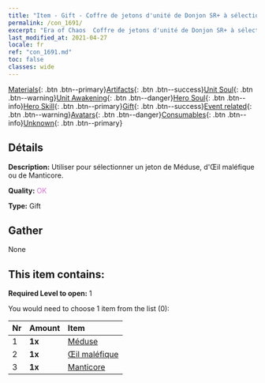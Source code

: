 ```yaml
---
title: "Item - Gift - Coffre de jetons d'unité de Donjon SR+ à sélectionner"
permalink: /con_1691/
excerpt: "Era of Chaos  Coffre de jetons d'unité de Donjon SR+ à sélectionner"
last_modified_at: 2021-04-27
locale: fr
ref: "con_1691.md"
toc: false
classes: wide
---
```

 [Materials](/ItemsFR/){: .btn .btn--primary}[Artifacts](/ItemsFR/Artifacts/){: .btn .btn--success}[Unit Soul](/ItemsFR/UnitSoul/){: .btn .btn--warning}[Unit Awakening](/ItemsFR/UnitAwakening/){: .btn .btn--danger}[Hero Soul](/ItemsFR/HeroSoul/){: .btn .btn--info}[Hero Skill](/ItemsFR/HeroSkill/){: .btn .btn--primary}[Gift](/ItemsFR/Gift/){: .btn .btn--success}[Event related](/ItemsFR/Events/){: .btn .btn--warning}[Avatars](/ItemsFR/Avatars/){: .btn .btn--danger}[Consumables](/ItemsFR/Consumables/){: .btn .btn--info}[Unknown](/ItemsFR/Unknown/){: .btn .btn--primary}

## Détails
 **Description:** Utiliser pour sélectionner un jeton de Méduse, d'Œil maléfique ou de Manticore.

 **Quality:** <span style="color: #DA70D6">OK</span>

 **Type:** Gift

## Gather

  None

## This item contains:

 **Required Level to open:** 1

 You would need to choose 1 item from the list (0):

  | Nr | Amount |     Item    |
  |:---|:-------|:------------|
  | 1 |  **1x** | [Méduse](/ItemsFR/unt_247/) |  | 
  | 2 |  **1x** | [Œil maléfique](/ItemsFR/unt_246/) |  | 
  | 3 |  **1x** | [Manticore](/ItemsFR/unt_249/) |  | 
